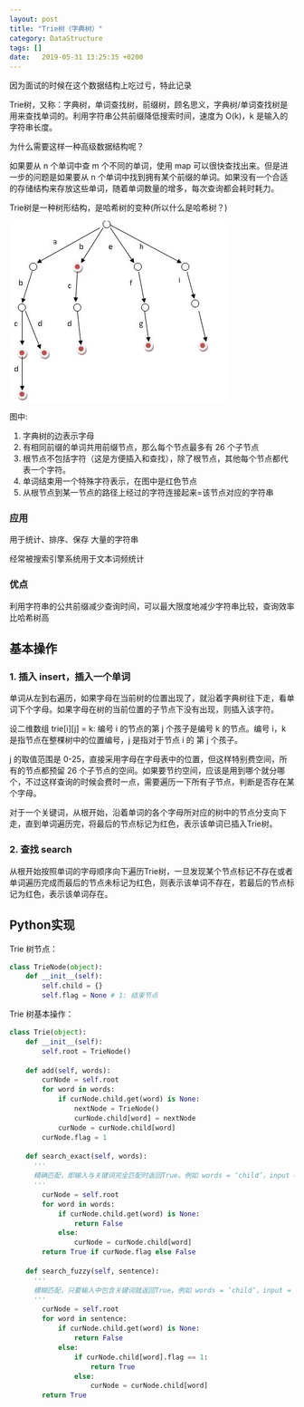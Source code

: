 ```yaml
---
layout: post
title: "Trie树（字典树）"
category: DataStructure
tags: []
date:   2019-05-31 13:25:35 +0200
---
```


因为面试的时候在这个数据结构上吃过亏，特此记录

Trie树，又称：字典树，单词查找树，前缀树，顾名思义，字典树/单词查找树是用来查找单词的。利用字符串公共前缀降低搜索时间，速度为 O(k)，k 是输入的字符串长度。

为什么需要这样一种高级数据结构呢？

如果要从 n 个单词中查 m 个不同的单词，使用 map 可以很快查找出来。但是进一步的问题是如果要从 n 个单词中找到拥有某个前缀的单词。如果没有一个合适的存储结构来存放这些单词，随着单词数量的增多，每次查询都会耗时耗力。

Trie树是一种树形结构，是哈希树的变种(所以什么是哈希树？)

![img](assets/images/2019-05-31-Trie/1.png)

图中:

1. 字典树的边表示字母
2. 有相同前缀的单词共用前缀节点，那么每个节点最多有 26 个子节点
3. 根节点不包括字符（这是方便插入和查找），除了根节点，其他每个节点都代表一个字符。
4. 单词结束用一个特殊字符表示，在图中是红色节点
5. 从根节点到某一节点的路径上经过的字符连接起来=该节点对应的字符串

### 应用

用于统计、排序、保存 大量的字符串

经常被搜索引擎系统用于文本词频统计

### 优点

利用字符串的公共前缀减少查询时间，可以最大限度地减少字符串比较，查询效率比哈希树高



## 基本操作

### 1. 插入 insert，插入一个单词

单词从左到右遍历，如果字母在当前树的位置出现了，就沿着字典树往下走，看单词下个字母。如果字母在树的当前位置的子节点下没有出现，则插入该字符。

设二维数组 trie\[i][j] = k: 编号 i 的节点的第 j 个孩子是编号 k 的节点。编号 i，k 是指节点在整棵树中的位置编号，j 是指对于节点 i 的 第 j 个孩子。

j 的取值范围是 0-25，直接采用字母在字母表中的位置，但这样特别费空间，所有的节点都预留 26 个子节点的空间。如果要节约空间，应该是用到哪个就分哪个，不过这样查询的时候会费时一点，需要遍历一下所有子节点，判断是否存在某个字母。

对于一个关键词，从根开始，沿着单词的各个字母所对应的树中的节点分支向下走，直到单词遍历完，将最后的节点标记为红色，表示该单词已插入Trie树。

### 2. 查找 search

从根开始按照单词的字母顺序向下遍历Trie树，一旦发现某个节点标记不存在或者单词遍历完成而最后的节点未标记为红色，则表示该单词不存在，若最后的节点标记为红色，表示该单词存在。



## Python实现

Trie 树节点：

```python
class TrieNode(object):
    def __init__(self):
        self.child = {}
        self.flag = None # 1: 结束节点
```

Trie 树基本操作：

```python
class Trie(object):
    def __init__(self):
        self.root = TrieNode()
                
    def add(self, words):
        curNode = self.root
        for word in words:
            if curNode.child.get(word) is None:
                nextNode = TrieNode()
                curNode.child[word] = nextNode
            curNode = curNode.child[word]
        curNode.flag = 1
        
    def search_exact(self, words):
      '''
      精确匹配，即输入与关键词完全匹配时返回True。例如 words = ‘child’，input = 'child’时返回True，input = ‘children’ 时返回False。
      '''
        curNode = self.root
        for word in words:
            if curNode.child.get(word) is None:
                return False
            else:
                curNode = curNode.child[word]
        return True if curNode.flag else False
            
    def search_fuzzy(self, sentence):
      '''
      模糊匹配，只要输入中包含关键词就返回True。例如 words = ‘child’，input = ‘child’ 或 ‘children’ 时都返回True。
      '''
        curNode = self.root
        for word in sentence:
            if curNode.child.get(word) is None:
                return False
            else:
                if curNode.child[word].flag == 1:
                    return True
                else:
                    curNode = curNode.child[word]
        return True
```

